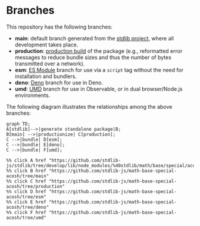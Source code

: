 <!--

@license Apache-2.0

Copyright (c) 2022 The Stdlib Authors.

Licensed under the Apache License, Version 2.0 (the "License");
you may not use this file except in compliance with the License.
You may obtain a copy of the License at

    http://www.apache.org/licenses/LICENSE-2.0

Unless required by applicable law or agreed to in writing, software
distributed under the License is distributed on an "AS IS" BASIS,
WITHOUT WARRANTIES OR CONDITIONS OF ANY KIND, either express or implied.
See the License for the specific language governing permissions and
limitations under the License.

-->

# Branches

This repository has the following branches:

-   **main**: default branch generated from the [stdlib project][stdlib-url], where all development takes place.
-   **production**: [production build][production-url] of the package (e.g., reformatted error messages to reduce bundle sizes and thus the number of bytes transmitted over a network).
-   **esm**: [ES Module][esm-url] branch for use via a `script` tag without the need for installation and bundlers.
-   **deno**: [Deno][deno-url] branch for use in Deno.
-   **umd**: [UMD][umd-url] branch for use in Observable, or in dual browser/Node.js environments.

The following diagram illustrates the relationships among the above branches:

```mermaid
graph TD;
A[stdlib]-->|generate standalone package|B;
B[main] -->|productionize| C[production];
C -->|bundle| D[esm];
C -->|bundle| E[deno];
C -->|bundle| F[umd];

%% click A href "https://github.com/stdlib-js/stdlib/tree/develop/lib/node_modules/%40stdlib/math/base/special/acosh"
%% click B href "https://github.com/stdlib-js/math-base-special-acosh/tree/main"
%% click C href "https://github.com/stdlib-js/math-base-special-acosh/tree/production"
%% click D href "https://github.com/stdlib-js/math-base-special-acosh/tree/esm"
%% click E href "https://github.com/stdlib-js/math-base-special-acosh/tree/deno"
%% click F href "https://github.com/stdlib-js/math-base-special-acosh/tree/umd"
```

[stdlib-url]: https://github.com/stdlib-js/stdlib/tree/develop/lib/node_modules/%40stdlib/math/base/special/acosh
[production-url]: https://github.com/stdlib-js/math-base-special-acosh/tree/production
[deno-url]: https://github.com/stdlib-js/math-base-special-acosh/tree/deno
[umd-url]: https://github.com/stdlib-js/math-base-special-acosh/tree/umd
[esm-url]: https://github.com/stdlib-js/math-base-special-acosh/tree/esm